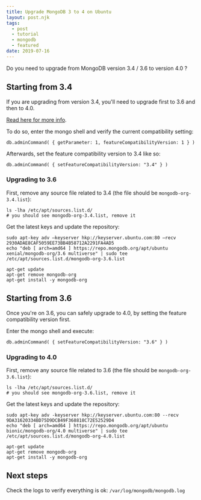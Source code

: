 ```yaml
---
title: Upgrade MongoDB 3 to 4 on Ubuntu
layout: post.njk
tags:
  - post
  - tutorial
  - mongodb
  - featured
date: 2019-07-16
---
```


Do you need to upgrade from MongoDB version 3.4 / 3.6 to version 4.0 ?

## Starting from 3.4

If you are upgrading from version 3.4, you'll need to upgrade first to 3.6 and then to 4.0.

[Read here for more info](https://docs.mongodb.com/manual/release-notes/3.6-upgrade-standalone/#upgrade-version-path).

To do so, enter the mongo shell and verify the current compatibility setting:

```
db.adminCommand( { getParameter: 1, featureCompatibilityVersion: 1 } )
```

Afterwards, set the feature compatibility version to 3.4 like so:

```
db.adminCommand( { setFeatureCompatibilityVersion: "3.4" } )
```

### Upgrading to 3.6

First, remove any source file related to 3.4 (the file should be `mongodb-org-3.4.list`):

```
ls -lha /etc/apt/sources.list.d/
# you should see mongodb-org-3.4.list, remove it
```

Get the latest keys and update the repository:

```
sudo apt-key adv –keyserver hkp://keyserver.ubuntu.com:80 –recv 2930ADAE8CAF5059EE73BB4B58712A2291FA4AD5
echo "deb [ arch=amd64 ] https://repo.mongodb.org/apt/ubuntu xenial/mongodb-org/3.6 multiverse" | sudo tee /etc/apt/sources.list.d/mongodb-org-3.6.list

apt-get update
apt-get remove mongodb-org
apt-get install -y mongodb-org
```


## Starting from 3.6

Once you're on 3.6, you can safely upgrade to 4.0, by setting the feature compatibility version first.

Enter the mongo shell and execute:

```
db.adminCommand( { setFeatureCompatibilityVersion: "3.6" } )
```

### Upgrading to 4.0

First, remove any source file related to 3.6 (the file should be `mongodb-org-3.6.list`):

```
ls -lha /etc/apt/sources.list.d/
# you should see mongodb-org-3.6.list, remove it
```

Get the latest keys and update the repository:

```
sudo apt-key adv -keyserver hkp://keyserver.ubuntu.com:80 --recv 9DA31620334BD75D9DCB49F368818C72E52529D4
echo "deb [ arch=amd64 ] https://repo.mongodb.org/apt/ubuntu bionic/mongodb-org/4.0 multiverse" | sudo tee /etc/apt/sources.list.d/mongodb-org-4.0.list

apt-get update
apt-get remove mongodb-org
apt-get install -y mongodb-org
```

## Next steps

Check the logs to verify everything is ok: `/var/log/mongodb/mongodb.log`